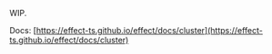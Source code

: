 WIP.

Docs: [https://effect-ts.github.io/effect/docs/cluster](https://effect-ts.github.io/effect/docs/cluster)
